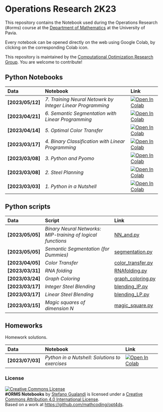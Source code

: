 # Operations Research 2K23

This repository contains the Notebook used during the Operations Research (#orms) course at the [Department of Mathematics](https://matematica.unipv.it/) at the University of Pavia.

Every notebook can be opened directly on the web using Google Colab, by clicking on the corresponding Colab icon.

This repository is maintained by the [Computational Optimization Research Group](https://www.compopt.it/). You are welcome to contribute!

## Python Notebooks

| Data | Notebook | Link |
|:-|:-|:-|
|**[2023/05/12]**|*7. Training Neural Netowrk by Integer Linear Programming*|[![Open In Colab](https://colab.research.google.com/assets/colab-badge.svg)](https://colab.research.google.com/github/mathcoding/opt4ds/blob/master/notebooks/TrainingBNN.ipynb)|
|**[2023/04/21]**|*6. Semantic Segmentation with Linear Programming*|[![Open In Colab](https://colab.research.google.com/assets/colab-badge.svg)](https://colab.research.google.com/github/mathcoding/opt4ds/blob/master/notebooks/SemanticSegmentation.ipynb)|
|**[2023/04/14]**|*5. Optimal Color Transfer*|[![Open In Colab](https://colab.research.google.com/assets/colab-badge.svg)](https://colab.research.google.com/github/mathcoding/opt4ds/blob/master/notebooks/ColorTransfer.ipynb)|
|**[2023/03/17]**|*4. Binary Classification with Linear Programming*|[![Open In Colab](https://colab.research.google.com/assets/colab-badge.svg)](https://colab.research.google.com/github/mathcoding/opt4ds/blob/master/notebooks/LinearClassification.ipynb)|
|**[2023/03/08]**|*3. Python and Pyomo*|[![Open In Colab](https://colab.research.google.com/assets/colab-badge.svg)](https://colab.research.google.com/github/mathcoding/opt4ds/blob/master/notebooks/Python_and_Pyomo.ipynb)|
|**[2023/03/08]**|*2. Steel Planning*|[![Open In Colab](https://colab.research.google.com/assets/colab-badge.svg)](https://colab.research.google.com/github/mathcoding/opt4ds/blob/master/notebooks/Steel_Planning.ipynb)|
|**[2023/03/03]**|*1. Python in a Nutshell*|[![Open In Colab](https://colab.research.google.com/assets/colab-badge.svg)](https://colab.research.google.com/github/mathcoding/opt4ds/blob/master/notebooks/Python_in_a_Nutshell.ipynb)|

## Python scripts
| Data | Script | Link |
|:-|:-| :-|
|**[2023/05/05]**|*Binary Neural Networks: MIP-training of logical functions*|[NN_and.py](https://github.com/mathcoding/opt4ds/blob/master/scripts/NN_and.py)||:-|:-| :-|
|**[2023/05/05]**|*Semantic Segmentation (for Dummies)*|[segmentation.py](https://github.com/mathcoding/opt4ds/blob/master/scripts/segmentation.py)||:-|:-| :-|
|**[2023/04/05]**|*Color Transfer*|[color_transfer.py](https://github.com/mathcoding/opt4ds/blob/master/scripts/color_transfer.py)||:-|:-| :-|
|**[2023/03/31]**|*RNA folding*|[RNAfolding.py](https://github.com/mathcoding/opt4ds/blob/master/scripts/RNAfolding.py)||:-|:-| :-|
|**[2023/03/24]**|*Graph Coloring*|[graph_coloring.py](https://github.com/mathcoding/opt4ds/blob/master/scripts/graph_coloring.py)||:-|:-| :-|
|**[2023/03/17]**|*Integer Steel Blending*|[blending_IP.py](https://github.com/mathcoding/opt4ds/blob/master/scripts/blending_IP.py)|
|**[2023/03/17]**|*Linear Steel Blending*|[blending_LP.py](https://github.com/mathcoding/opt4ds/blob/master/scripts/blending_LP.py)|
|**[2023/03/15]**|*Magic squares of dimension N*|[magic_square.py](https://github.com/mathcoding/opt4ds/blob/master/scripts/magic_square.py)|


## Homeworks
Homework solutions.

| Data | Notebook | Link |
|:-|:-|:-|
|**[2023/07/03]**|*Python in a Nutshell: Solutions to exercises*|[![Open In Colab](https://colab.research.google.com/assets/colab-badge.svg)](https://colab.research.google.com/github/mathcoding/opt4ds/blob/master/notebooks/Python_in_a_Nutshell_solutions.ipynb)|



### License
<a rel="license" href="http://creativecommons.org/licenses/by/4.0/"><img alt="Creative Commons License" style="border-width:0" src="https://i.creativecommons.org/l/by/4.0/88x31.png" /></a><br /><span xmlns:dct="http://purl.org/dc/terms/" property="dct:title"><b>#ORMS Notebooks</b></span> by <a xmlns:cc="http://creativecommons.org/ns#" href="http://matematica.unipv.it/gualandi" property="cc:attributionName" rel="cc:attributionURL">Stefano Gualandi</a> is licensed under a <a rel="license" href="http://creativecommons.org/licenses/by/4.0/">Creative Commons Attribution 4.0 International License</a>.<br />Based on a work at <a xmlns:dct="http://purl.org/dc/terms/" href="https://github.com/mathcoding/opt4ds" rel="dct:source">https://github.com/mathcoding/opt4ds</a>.
